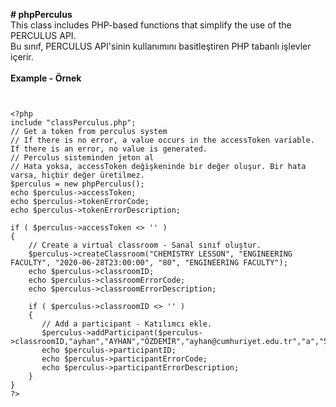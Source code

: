<b># phpPerculus</b><br>
This class includes PHP-based functions that simplify the use of the PERCULUS API.<br>
Bu sınıf, PERCULUS API'sinin kullanımını basitleştiren PHP tabanlı işlevler içerir.<br><br>
<b>Example - Örnek</b><br>
<pre>
<code>
<tt>
&lt;?php
include "classPerculus.php";
// Get a token from perculus system
// If there is no error, a value occurs in the accessToken variable. If there is an error, no value is generated.
// Perculus sisteminden jeton al
// Hata yoksa, accessToken değişkeninde bir değer oluşur. Bir hata varsa, hiçbir değer üretilmez.
$perculus = new phpPerculus();
echo $perculus->accessToken;
echo $perculus->tokenErrorCode;
echo $perculus->tokenErrorDescription;

if ( $perculus->accessToken <> '' )
{
    // Create a virtual classroom - Sanal sınıf oluştur.
    $perculus->createClassroom("CHEMISTRY LESSON", "ENGINEERING FACULTY", "2020-06-28T23:00:00", "80", "ENGINEERING FACULTY");
    echo $perculus->classroomID;
    echo $perculus->classroomErrorCode;
    echo $perculus->classroomErrorDescription;
    
    if ( $perculus->classroomID <> '' )
    {
       // Add a participant - Katılımcı ekle.
       $perculus->addParticipant($perculus->classroomID,"ayhan","AYHAN","ÖZDEMİR","ayhan@cumhuriyet.edu.tr","a","505xxxxxxx");
       echo $perculus->participantID;
       echo $perculus->participantErrorCode;
       echo $perculus->participantErrorDescription;
    }
}
?&gt
</tt>
</code>
</pre>
